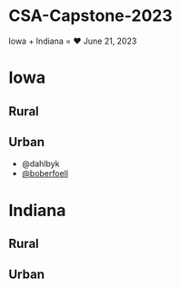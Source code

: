 # CSA-Capstone-2023

Iowa + Indiana = ❤️
June 21, 2023

# Iowa

## Rural

## Urban
- @dahlbyk
- [@boberfoell](boberfoell.md)

# Indiana

## Rural

## Urban

